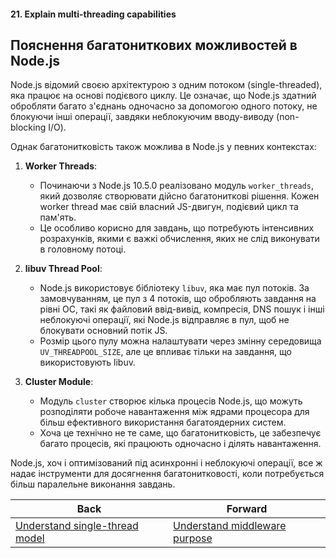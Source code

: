 #### 21. Explain multi-threading capabilities

## Пояснення багатониткових можливостей в Node.js

Node.js відомий своєю архітектурою з одним потоком (single-threaded), яка працює на основі подієвого циклу. Це означає, що Node.js здатний обробляти багато з'єднань одночасно за допомогою одного потоку, не блокуючи інші операції, завдяки неблокуючим вводу-виводу (non-blocking I/O).

Однак багатонитковість також можлива в Node.js у певних контекстах:

1. **Worker Threads**:
   - Починаючи з Node.js 10.5.0 реалізовано модуль `worker_threads`, який дозволяє створювати дійсно багатониткові рішення. Кожен worker thread має свій власний JS-двигун, подієвий цикл та пам'ять.
   - Це особливо корисно для завдань, що потребують інтенсивних розрахунків, якими є важкі обчислення, яких не слід виконувати в головному потоці.

2. **libuv Thread Pool**:
   - Node.js використовує бібліотеку `libuv`, яка має пул потоків. За замовчуванням, це пул з 4 потоків, що обробляють завдання на рівні ОС, такі як файловий ввід-вивід, компресія, DNS пошук і інші неблокуючі операції, які Node.js відправляє в пул, щоб не блокувати основний потік JS.
   - Розмір цього пулу можна налаштувати через змінну середовища `UV_THREADPOOL_SIZE`, але це впливає тільки на завдання, що використовують libuv.

3. **Cluster Module**:
   - Модуль `cluster` створює кілька процесів Node.js, що можуть розподіляти робоче навантаження між ядрами процесора для більш ефективного використання багатоядерних систем.
   - Хоча це технічно не те саме, що багатонитковість, це забезпечує багато процесів, які працюють одночасно і ділять навантаження.

Node.js, хоч і оптимізований під асинхронні і неблокуючі операції, все ж надає інструменти для досягнення багатонитковості, коли потребується більш паралельне виконання завдань.

| Back | Forward |
|---|---|
| [Understand single-thread model](/ua/junior/nodejs/understand-singlethread-model.md)  | [Understand middleware purpose](/ua/junior/nodejs/understand-middleware-purpose.md) |